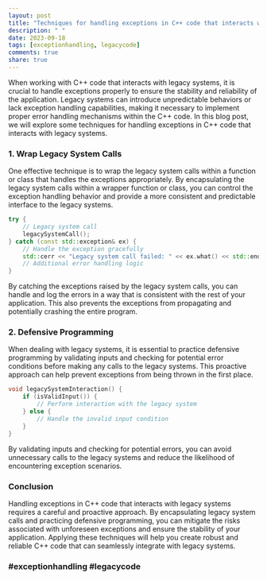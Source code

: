```yaml
---
layout: post
title: "Techniques for handling exceptions in C++ code that interacts with legacy systems"
description: " "
date: 2023-09-18
tags: [exceptionhandling, legacycode]
comments: true
share: true
---
```


When working with C++ code that interacts with legacy systems, it is crucial to handle exceptions properly to ensure the stability and reliability of the application. Legacy systems can introduce unpredictable behaviors or lack exception handling capabilities, making it necessary to implement proper error handling mechanisms within the C++ code. In this blog post, we will explore some techniques for handling exceptions in C++ code that interacts with legacy systems.

### 1. Wrap Legacy System Calls

One effective technique is to wrap the legacy system calls within a function or class that handles the exceptions appropriately. By encapsulating the legacy system calls within a wrapper function or class, you can control the exception handling behavior and provide a more consistent and predictable interface to the legacy systems.

```cpp
try {
    // Legacy system call
    legacySystemCall();
} catch (const std::exception& ex) {
    // Handle the exception gracefully
    std::cerr << "Legacy system call failed: " << ex.what() << std::endl;
    // Additional error handling logic
}
```

By catching the exceptions raised by the legacy system calls, you can handle and log the errors in a way that is consistent with the rest of your application. This also prevents the exceptions from propagating and potentially crashing the entire program.

### 2. Defensive Programming

When dealing with legacy systems, it is essential to practice defensive programming by validating inputs and checking for potential error conditions before making any calls to the legacy systems. This proactive approach can help prevent exceptions from being thrown in the first place.

```cpp
void legacySystemInteraction() {
    if (isValidInput()) {
        // Perform interaction with the legacy system
    } else {
        // Handle the invalid input condition
    }
}
```

By validating inputs and checking for potential errors, you can avoid unnecessary calls to the legacy systems and reduce the likelihood of encountering exception scenarios.

### Conclusion

Handling exceptions in C++ code that interacts with legacy systems requires a careful and proactive approach. By encapsulating legacy system calls and practicing defensive programming, you can mitigate the risks associated with unforeseen exceptions and ensure the stability of your application. Applying these techniques will help you create robust and reliable C++ code that can seamlessly integrate with legacy systems.

### #exceptionhandling #legacycode